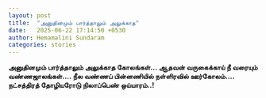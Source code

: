 ```yaml
---
layout: post
title:  "அனுதினமும் பார்த்தாலும் அலுக்காத"
date:   2025-06-22 17:14:50 +0530
author: Hemamalini Sundaram
categories: stories
---
```


**அனுதினமும் பார்த்தாலும் அலுக்காத கோலங்கள்\... ஆதவன் வருகைக்காய் நீ வரையும்
வண்ணஜாலங்கள்\.... நீல வண்ணப் பின்னணியில் நள்ளிரவில் ஊர்கோலம்\.... நட்சத்திரத் தோழியரோடு
நிலாப்பெண் ஒய்யாரம்..!**
